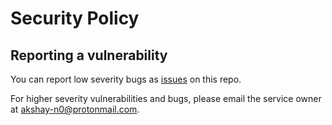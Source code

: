 # Security Policy

## Reporting a vulnerability
You can report low severity bugs as [issues](https://github.com/is-a-dev/register/issues/new/choose) on this repo.

For higher severity vulnerabilities and bugs, please email the service owner at [akshay-n0@protonmail.com](mailto:akshay-n0@protonmail.com).
